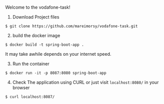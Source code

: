 Welcome to the vodafone-task!

1. Download Project files
```
$ git clone https://github.com/mareimorsy/vodafone-task.git
```
2. build the docker image
```
$ docker build -t spring-boot-app .
```
It may take awhile depends on your internet speed.

3. Run the container
```
$ docker run -it -p 8087:8080 spring-boot-app
```
4. Check The application using CURL or just visit `localhost:8080/` in your browser
```
$ curl localhost:8087/
```
